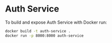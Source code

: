 # Auth Service

To build and expose Auth Service with Docker run:
```sh
docker build -t auth-service .
docker run -p 8000:8000 auth-service
```